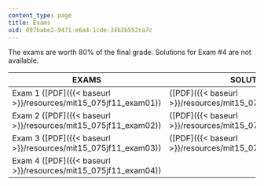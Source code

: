 ```yaml
---
content_type: page
title: Exams
uid: 097babe2-9471-e6a4-1cde-34b2b552ca7c
---
```


The exams are worth 80% of the final grade. Solutions for Exam #4 are not available.

| EXAMS | SOLUTIONS |
| --- | --- |
| Exam 1 ([PDF]({{< baseurl >}}/resources/mit15_075jf11_exam01)) | ([PDF]({{< baseurl >}}/resources/mit15_075jf11_exam01_soln)) |
| Exam 2 ([PDF]({{< baseurl >}}/resources/mit15_075jf11_exam02)) | ([PDF]({{< baseurl >}}/resources/mit15_075jf11_exam02_soln)) |
| Exam 3 ([PDF]({{< baseurl >}}/resources/mit15_075jf11_exam03)) | ([PDF]({{< baseurl >}}/resources/mit15_075jf11_exam03_soln)) |
| Exam 4 ([PDF]({{< baseurl >}}/resources/mit15_075jf11_exam04)) |